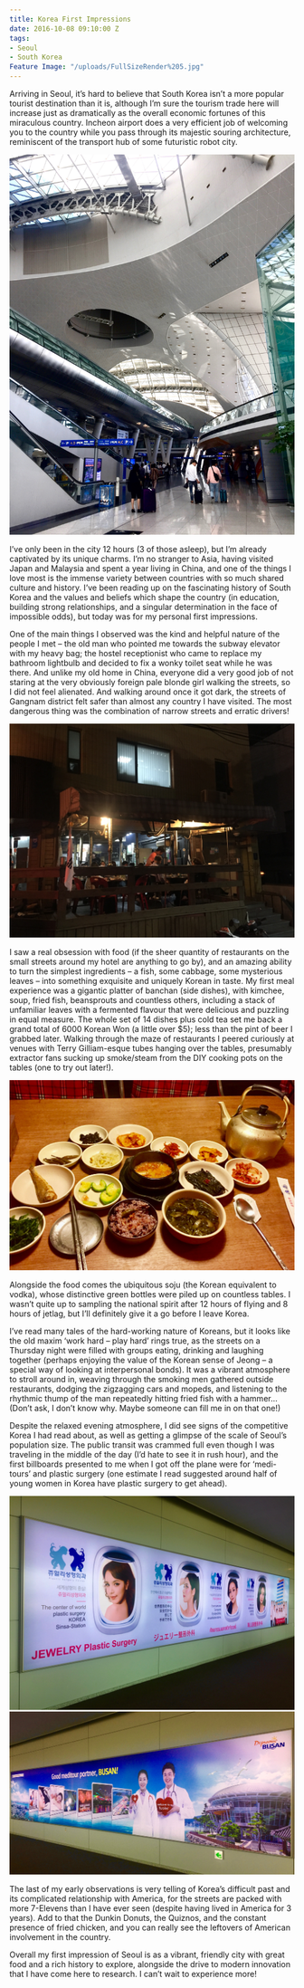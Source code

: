 ```yaml
---
title: Korea First Impressions
date: 2016-10-08 09:10:00 Z
tags:
- Seoul
- South Korea
Feature Image: "/uploads/FullSizeRender%205.jpg"
---
```


Arriving in Seoul, it’s hard to believe that South Korea isn’t a more popular tourist destination than it is, although I’m sure the tourism trade here will increase just as dramatically as the overall economic fortunes of this miraculous country. Incheon airport does a very efficient job of welcoming you to the country while you pass through its majestic souring architecture, reminiscent of the transport hub of some futuristic robot city.

![Seoul airport](/uploads/IMG_0934.jpg)

I’ve only been in the city 12 hours (3 of those asleep), but I’m already captivated by its unique charms. I’m no stranger to Asia, having visited Japan and Malaysia and spent a year living in China, and one of the things I love most is the immense variety between countries with so much shared culture and history. I’ve been reading up on the fascinating history of South Korea and the values and beliefs which shape the country (in education, building strong relationships, and a singular determination in the face of impossible odds), but today was for my personal first impressions. 

One of the main things I observed was the kind and helpful nature of the people I met – the old man who pointed me towards the subway elevator with my heavy bag; the hostel receptionist who came to replace my bathroom lightbulb and decided to fix a wonky toilet seat while he was there. And unlike my old home in China, everyone did a very good job of not staring at the very obviously foreign pale blonde girl walking the streets, so I did not feel alienated. And walking around once it got dark, the streets of Gangnam district felt safer than almost any country I have visited. The most dangerous thing was the combination of narrow streets and erratic drivers!

![Restaurant in Gangnam District](/uploads/IMG_0944.jpg)

I saw a real obsession with food (if the sheer quantity of restaurants on the small streets around my hotel are anything to go by), and an amazing ability to turn the simplest ingredients – a fish, some cabbage, some mysterious leaves – into something exquisite and uniquely Korean in taste. My first meal experience was a gigantic platter of banchan (side dishes), with kimchee, soup, fried fish, beansprouts and countless others, including a stack of unfamiliar leaves with a fermented flavour that were delicious and puzzling in equal measure. The whole set of 14 dishes plus cold tea set me back a grand total of 6000 Korean Won (a little over $5); less than the pint of beer I grabbed later. Walking through the maze of restaurants I peered curiously at venues with Terry Gilliam-esque tubes hanging over the tables, presumably extractor fans sucking up smoke/steam from the DIY cooking pots on the tables (one to try out later!).

![A modest Hanjeongsik meal](/uploads/FullSizeRender%205.jpg)

Alongside the food comes the ubiquitous soju (the Korean equivalent to vodka), whose distinctive green bottles were piled up on countless tables. I wasn’t quite up to sampling the national spirit after 12 hours of flying and 8 hours of jetlag, but I’ll definitely give it a go before I leave Korea. 

I’ve read many tales of the hard-working nature of Koreans, but it looks like the old maxim ‘work hard – play hard’ rings true, as the streets on a Thursday night were filled with groups eating, drinking and laughing together (perhaps enjoying the value of the Korean sense of Jeong – a special way of looking at interpersonal bonds). It was a vibrant atmosphere to stroll around in, weaving through the smoking men gathered outside restaurants, dodging the zigzagging cars and mopeds, and listening to the rhythmic thump of the man repeatedly hitting fried fish with a hammer… (Don’t ask, I don’t know why. Maybe someone can fill me in on that one!)

Despite the relaxed evening atmosphere, I did see signs of the competitive Korea I had read about, as well as getting a glimpse of the scale of Seoul’s population size. The public transit was crammed full even though I was traveling in the middle of the day (I’d hate to see it in rush hour), and the first billboards presented to me when I got off the plane were for ‘medi-tours’ and plastic surgery (one estimate I read suggested around half of young women in Korea have plastic surgery to get ahead).

![IMG_0933.jpg](/uploads/IMG_0933.jpg)
![IMG_0932.jpg](/uploads/IMG_0932.jpg)

The last of my early observations is very telling of Korea’s difficult past and its complicated relationship with America, for the streets are packed with more 7-Elevens than I have ever seen (despite having lived in America for 3 years). Add to that the Dunkin Donuts, the Quiznos, and the constant presence of fried chicken, and you can really see the leftovers of American involvement in the country. 

Overall my first impression of Seoul is as a vibrant, friendly city with great food and a rich history to explore, alongside the drive to modern innovation that I have come here to research. I can’t wait to experience more!